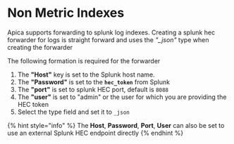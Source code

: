 # Non Metric Indexes

Apica supports forwarding to splunk log indexes. Creating a splunk hec forwarder for logs is straight forward and uses the _"\_json"_ type when creating the forwarder

The following formation is required for the forwarder

1. The **"Host"** key is set to the Splunk host name.
2. The **"Password"** is set to the **`hec_token`** from Splunk
3. The **"port"** is set to splunk HEC port, default is `8088`
4. The **"user"** is set to "admin" or the user for which you are providing the HEC token
5. Select the type field and set it to `_json`

{% hint style="info" %}
The **Host**, **Password**, **Port**, **User** can also be set to use an external Splunk HEC endpoint directly
{% endhint %}

<figure><img src="https://logflow-docs.logiq.ai/~gitbook/image?url=https%3A%2F%2F3717450363-files.gitbook.io%2F%7E%2Ffiles%2Fv0%2Fb%2Fgitbook-x-prod.appspot.com%2Fo%2Fspaces%252F8WGNQCWSTnL2NgouIRTq%252Fuploads%252FR5QUxMZLgiQEAKL9bGGY%252FScreen%2520Shot%25202023-01-04%2520at%25202.24.53%2520PM.png%3Falt%3Dmedia%26token%3Deb5d1f9b-a849-44df-8abf-e23113a9524a&#x26;width=768&#x26;dpr=4&#x26;quality=100&#x26;sign=ee405902&#x26;sv=1" alt=""><figcaption></figcaption></figure>
